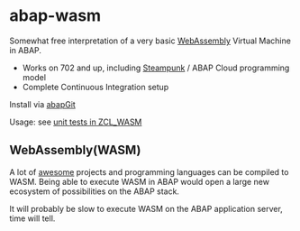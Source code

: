 # abap-wasm
Somewhat free interpretation of a very basic [WebAssembly](https://webassembly.github.io/spec/core/) Virtual Machine in ABAP.

* Works on 702 and up, including [Steampunk](https://blogs.sap.com/2019/08/20/its-steampunk-now/) / ABAP Cloud programming model
* Complete Continuous Integration setup

Install via [abapGit](https://abapgit.org)

Usage: see [unit tests in ZCL_WASM](https://github.com/abap-wasm/abap-wasm/blob/master/src/zcl_wasm.clas.testclasses.abap#L16)

## WebAssembly(WASM)
A lot of [awesome](https://github.com/mbasso/awesome-wasm) projects and programming languages can be compiled to WASM. Being able to execute WASM in ABAP would open a large new ecosystem of possibilities on the ABAP stack.


It will probably be slow to execute WASM on the ABAP application server, time will tell.